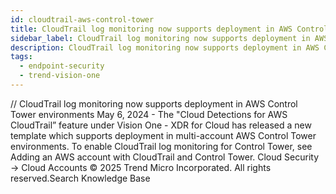 ```yaml
---
id: cloudtrail-aws-control-tower
title: CloudTrail log monitoring now supports deployment in AWS Control Tower environments
sidebar_label: CloudTrail log monitoring now supports deployment in AWS Control Tower environments
description: CloudTrail log monitoring now supports deployment in AWS Control Tower environments
tags:
  - endpoint-security
  - trend-vision-one
---
```


/*<![CDATA[*/ $('#title').html($('meta[name=map-description]').attr('content')); /*]]>*/ CloudTrail log monitoring now supports deployment in AWS Control Tower environments May 6, 2024 - The "Cloud Detections for AWS CloudTrail” feature under Vision One - XDR for Cloud has released a new template which supports deployment in multi-account AWS Control Tower environments. To enable CloudTrail log monitoring for Control Tower, see Adding an AWS account with CloudTrail and Control Tower. Cloud Security → Cloud Accounts © 2025 Trend Micro Incorporated. All rights reserved.Search Knowledge Base